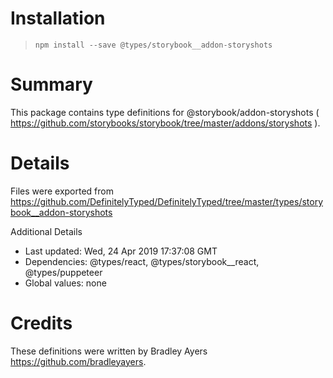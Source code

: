 # Installation
> `npm install --save @types/storybook__addon-storyshots`

# Summary
This package contains type definitions for @storybook/addon-storyshots ( https://github.com/storybooks/storybook/tree/master/addons/storyshots ).

# Details
Files were exported from https://github.com/DefinitelyTyped/DefinitelyTyped/tree/master/types/storybook__addon-storyshots

Additional Details
 * Last updated: Wed, 24 Apr 2019 17:37:08 GMT
 * Dependencies: @types/react, @types/storybook__react, @types/puppeteer
 * Global values: none

# Credits
These definitions were written by Bradley Ayers <https://github.com/bradleyayers>.
